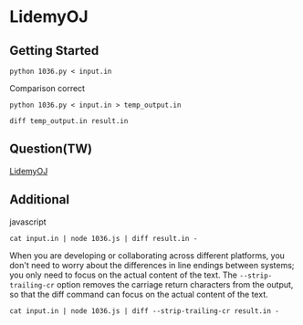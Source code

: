 # LidemyOJ

## Getting Started

```
python 1036.py < input.in
```

Comparison correct

```
python 1036.py < input.in > temp_output.in

diff temp_output.in result.in
```

## Question(TW)

[LidemyOJ](https://oj.lidemy.com/)

## Additional

javascript

```
cat input.in | node 1036.js | diff result.in -
```

When you are developing or collaborating across different platforms, you don't need to worry about the differences in line endings between systems; you only need to focus on the actual content of the text. The `--strip-trailing-cr` option removes the carriage return characters from the output, so that the diff command can focus on the actual content of the text.

```
cat input.in | node 1036.js | diff --strip-trailing-cr result.in -
```
